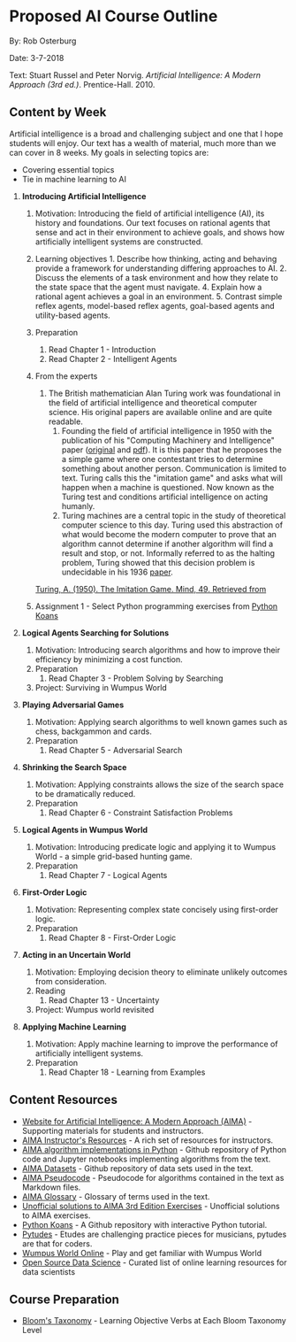# Proposed AI Course Outline

By: Rob Osterburg

Date: 3-7-2018

Text: Stuart Russel and Peter Norvig.  _Artificial Intelligence: A Modern Approach (3rd ed.)_.
      Prentice-Hall.  2010.

## Content by Week

Artificial intelligence is a broad and challenging subject and one that I hope students will enjoy.  Our text has a wealth of material, much more than we can cover in 8 weeks.  My goals in selecting topics are:
*   Covering essential topics
*   Tie in machine learning to AI


1.  **Introducing Artificial Intelligence**
    1.  Motivation:  Introducing the field of artificial intelligence (AI), its history and foundations.  Our text focuses on rational agents that sense and act in their environment to achieve goals, and shows how artificially intelligent systems are constructed.
    1. Learning objectives
            1. Describe how thinking, acting and behaving provide a framework for understanding differing approaches to AI.
            2. Discuss the elements of a task environment and how they relate to the state space that the agent must navigate.
            4. Explain how a rational agent achieves a goal in an environment.
            5. Contrast simple reflex agents, model-based reflex agents, goal-based agents and utility-based agents.
    2.  Preparation
        1.  Read Chapter 1 - Introduction
        2.  Read Chapter 2 - Intelligent Agents
    3.  From the experts
        1.  The British mathematician Alan Turing work was foundational in the field of artificial intelligence and theoretical computer science.  His original papers are available online and are quite readable.
            1.  Founding the field of artificial intelligence in 1950 with the publication of his "Computing Machinery and Intelligence" paper ([original](http://www.turingarchive.org/browse.php/B/9) and [pdf](https://www.csee.umbc.edu/courses/471/papers/turing.pdf)).  It is this paper that he proposes the a simple game where one contestant tries to determine something about another person.  Communication is limited to text.  Turing calls this the "imitation game" and asks what will happen when a machine is questioned.  Now known as the Turing test and conditions artificial intelligence on acting humanly.
            2.  Turing machines are a central topic in the study of theoretical computer science to this day.  Turing used this abstraction of what would become the modern computer to prove that an algorithm cannot determine if another algorithm will find a result and stop, or not.  Informally referred to as the halting problem, Turing showed that this decision problem is undecidable in his 1936 [paper](http://www.turingarchive.org/browse.php/B/12).

        [Turing, A. (1950). The Imitation Game. Mind, 49. Retrieved from  ](/resources/turing-the-imitation-game.pdf)
    4.  Assignment 1 - Select Python programming exercises from [Python Koans](https://github.com/gregmalcolm/python_koans)

2.  **Logical Agents Searching for Solutions**
    1.  Motivation:  Introducing search algorithms and how to improve their efficiency by minimizing a cost function.
    2.  Preparation
        1.  Read Chapter 3 - Problem Solving by Searching
    2.  Project: Surviving in Wumpus World

3.  **Playing Adversarial Games**
    1.  Motivation:  Applying search algorithms to well known games such as chess, backgammon and cards.
    2.  Preparation
        1.  Read Chapter 5 - Adversarial Search

4.  **Shrinking the Search Space**
    1.  Motivation:  Applying constraints allows the size of the search space to be dramatically reduced.
    2.  Preparation
        1.  Read Chapter 6 - Constraint Satisfaction Problems

5.  **Logical Agents in Wumpus World**
    1.  Motivation: Introducing predicate logic and applying it to Wumpus World - a simple grid-based hunting game.
    2.  Preparation
        1.  Read Chapter 7 - Logical Agents

6.  **First-Order Logic**
    1.  Motivation: Representing complex state concisely using first-order logic.
    1.  Preparation
        1.  Read Chapter 8 - First-Order Logic

7.  **Acting in an Uncertain World**
    1.  Motivation: Employing decision theory to eliminate unlikely outcomes from consideration.
    2.  Reading
        1.  Read Chapter 13 - Uncertainty
    3.  Project: Wumpus world revisited

8.  **Applying Machine Learning**
    1.  Motivation: Apply machine learning to improve the performance of artificially intelligent systems.
    2.  Preparation
        1.  Read Chapter 18 - Learning from Examples


## Content Resources
*   [Website for Artificial Intelligence: A Modern Approach (AIMA)](http://aima.cs.berkeley.edu/) - Supporting materials for students and instructors.
*   [AIMA Instructor's Resources](http://aima.cs.berkeley.edu/instructors.html) - A rich set of resources for instructors.
*   [AIMA algorithm implementations in Python](https://github.com/aimacode/aima-python) - Github repository of Python code and Jupyter notebooks implementing algorithms from the text.
*   [AIMA Datasets](https://github.com/aimacode/aima-data) - Github repository of data sets used in the text.
*   [AIMA Pseudocode](https://github.com/aimacode/aima-pseudocode) - Pseudocode for algorithms contained in the text as Markdown files.
*   [AIMA Glossary](https://github.com/aimacode/aima-glossary) - Glossary of terms used in the text.
*   [Unofficial solutions to AIMA 3rd Edition Exercises](https://klutometis.github.io/aima/) - Unofficial solutions to AIMA exercises.
*   [Python Koans](https://github.com/gregmalcolm/python_koans) - A Github repository with interactive Python tutorial.
*   [Pytudes](https://github.com/norvig/pytudes) - Etudes are challenging practice pieces for musicians, pytudes are that for coders.
*   [Wumpus World Online](http://wumpus-world.com/) - Play and get familiar with Wumpus World
*   [Open Source Data Science](https://github.com/datasciencemasters/go) - Curated list of online learning resources for data scientists

## Course Preparation
*   [Bloom's Taxonomy](http://www.au.af.mil/au/awc/awcgate/edref/bloom.htm) - Learning Objective Verbs at Each Bloom Taxonomy Level
